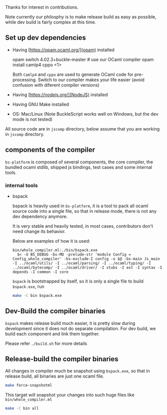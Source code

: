 

Thanks for interest in contributions.

Note currently our philosphy is to make release build as easy as possible, while dev build is fairly complex at this time.

## Set up dev dependencies

- Having [https://opam.ocaml.org/](opam) installed

    opam switch 4.02.3+buckle-master # use our OCaml compiler
    opam install camlp4 cppo  <1>

   Both `Camlp4` and `cppo` are used to generate OCaml code for pre-processing. 
   Switch to our compiler makes your life easier (avoid confusion with diferent compiler versions)
- Having [https://nodejs.org/](NodeJS) installed
- Having GNU Make installed
- OS: Mac/Linux (Note BuckleScript works well on Windows, but the dev mode is not tested)


All source code are in `jscomp` directory, below assume that you are working in `jscomp` directory.


## components of the compiler

`bs-platform` is composed of several components, the core compiler, the bundled ocaml stdlib,  shipped js bindings, test cases and some internal tools.

### internal tools

- bspack

  bspack is heavily used in `bs-platform`, it is a tool to pack all ocaml 
  source code  into a single file, so that in release mode, there is not any dev dependency anymore.

  It is very stable and heavily tested, in most cases, contributors don't need change its behavior.

  Below are examples of how it is used:

  ```make
  bin/whole_compiler.ml:./bin/bspack.exe
	$< -U BS_DEBUG -bs-MD -prelude-str 'module Config = Config_whole_compiler' -bs-exclude-I config -o $@ -bs-main Js_main -I ../ocaml/utils/ -I ../ocaml/parsing/ -I ../ocaml/typing/ -I ../ocaml/bytecomp/ -I ../ocaml/driver/ -I stubs -I ext -I syntax -I depends -I common -I core
  ```

  `bspack` is bootstrapped by itself, so it is only a single file
  to build `bspack.exe`, run 
  
  ```sh
  make -C bin bspack.exe
  ```
## Dev-Build the compiler binaries
`bspack` makes release build much easier, it is pretty slow during development since it does not do separate compilation. For dev build, we build each component and link them together.

Please refer `./build.sh` for more details

## Release-build the compiler binaries

All changes in compiler much be snapshot using `bspack.exe`, so  that in release build, all binaries are just one ocaml file.

```sh
make force-snapshotml
```
This target will snapshot your changes into such huge files like `bin/whole_compiler.ml`
```sh
make -C bin all
```